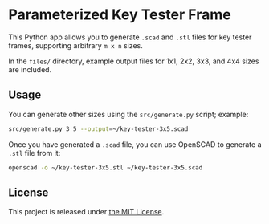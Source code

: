# Parameterized Key Tester Frame

This Python app allows you to generate `.scad` and `.stl` files for key tester frames, supporting
arbitrary `m x n` sizes.

In the `files/` directory, example output files for 1x1, 2x2, 3x3, and 4x4 sizes are included.


## Usage

You can generate other sizes using the `src/generate.py` script; example:

```bash
src/generate.py 3 5 --output=~/key-tester-3x5.scad
```

Once you have generated a `.scad` file, you can use OpenSCAD to generate a `.stl` file from it:

```bash
openscad -o ~/key-tester-3x5.stl ~/key-tester-3x5.scad
```


## License

This project is released under [the MIT License](https://opensource.org/licenses/MIT).
